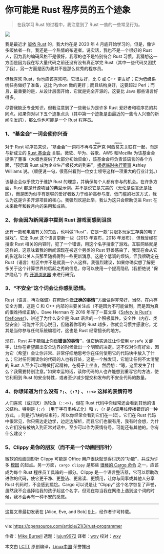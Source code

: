 [#]: subject: (5 signs you might be a Rust programmer)
[#]: via: (https://opensource.com/article/21/3/rust-programmer)
[#]: author: (Mike Bursell https://opensource.com/users/mikecamel)
[#]: collector: (lujun9972)
[#]: translator: (wxy)
[#]: reviewer: (wxy)
[#]: publisher: (wxy)
[#]: url: (https://linux.cn/article-13280-1.html)

你可能是 Rust 程序员的五个迹象
======

> 在我学习 Rust 的过程中，我注意到了 Rust 一族的一些常见行为。

![](https://img.linux.net.cn/data/attachment/album/202104/08/233233asbjasbfuiuosiha.jpg)

我是最近才 [皈依 Rust][2] 的，我大约在是 2020 年 4 月底开始学习的。但是，像许多皈依者一样，我还是一个热情的布道者。说实话，我也不是一个很好的 Rust 人，因为我的编码风格不是很好，我写的也不是特别符合 Rust 习惯。我猜想这一方面是因为我在写大量代码之前还没有没有真正学完 Rust（其中一些代码又困扰了我），另一方面是因为我并不是那么优秀的程序员。

但我喜欢 Rust，你也应该喜欢吧。它很友好，比 C 或 C++ 更友好；它为低级系统任务做好了准备，这比 Python 做的更好；而且结构良好，这要超过 Perl；而且，最重要的是，从设计层面开始，它就是完全开源的，这要比 Java 那些语言好得多。

尽管我缺乏专业知识，但我注意到了一些我认为是许多 Rust 爱好者和程序员的共同点。如果你对以下五个迹象点头（其中第一个迹象是由最近的一些令人兴奋的新闻引发的），那么你也可能是一个 Rust 程序员。

### 1、“基金会”一词会使你兴奋

对于 Rust 程序员来说，“基金会”一词将不再与<ruby>艾萨克·阿西莫夫<rt>Isaac Asimov</rt></ruby>关联在一起，而是与新成立的 [Rust 基金会][3] 关联。微软、华为、谷歌、AWS 和Mozilla 为该基金会提供了董事（大概也提供了大部分初始资金），该基金会将负责该语言的各个方面，“预示着 Rust 成为企业生产级技术的到来”，[根据临时执行董事][4] Ashley Williams 说。（顺便说一句，很高兴看到一位女士领导这样一项重大的行业计划。）

该基金会似乎致力于维护 Rust 的理念，并确保每个人都有参与的机会。在许多方面，Rust 都是开源项目的典型示例。并不是说它是完美的（无论是语言还是社区），而是因为似乎有足够的爱好者致力于维护高参与度、低门槛的社区方式，我认为这是许多开源项目的核心。我强烈欢迎此举，我认为这只会帮助促进 Rust 在未来数年和数月内的采用和成熟。

### 2、你会因为新闻源中提到 Rust 游戏而感到沮丧

还有一款和电脑有关的东西，也叫做“Rust”，它是一款“只限多玩家生存类的电子游戏”。它比 Rust 这个语言更新一些（2013 年宣布，2018 年发布），但我曾经在搜索 Rust 相关的内容时，犯了一个错误，用这个名字搜索了游戏。互联网络就是这样的，这意味着我的新闻源现在被这个另类的 Rust 野兽感染了，我现在会从它的影迷和公关人员那里随机得到一些更新消息。这是个低调的烦恼，但我很确定在 Rust（语言）社区中并不是就我一个人这样。我强烈建议，如果你确实想了解更多关于这个计算世界的后起之秀的信息，你可以使用一个提高隐私（我拒绝说 "保护隐私"）的 [开源浏览器][5] 来进行研究。

### 3、“不安全”这个词会让你感到恐惧。

Rust（语言，再次强调）在帮助你做**正确的事情**™方面做得非常好，当然，在内存安全方面，这是 C 和 C++ 内部的主要关注点（不是因为不可能做到，而是因为真的很难持续正确）。Dave Herman 在 2016 年写了一篇文章《[Safety is Rust's fireflower][6]》，讲述了为什么安全是 Rust 语言的一个积极属性。安全性（内存、类型安全）可能并不赏心悦目，但随着你写的 Rust 越多，你就会习惯并感激它，尤其是当你参与任何系统编程时，这也是 Rust 经常擅长的地方。

现在，Rust 并不能阻止你做**错误的事情**™，但它确实通过让你使用 `unsafe` 关键字，让你在希望超出安全边界的时候做出一个明智的决定。这不仅对你有好处，因为它（希望）会让你非常、非常仔细地思考你在任何使用它的代码块中放入了什么；它对任何阅读你的代码的人也有好处，这是一个触发词，它能让任何不太清醒的 Rust 人至少可以稍微打起精神，在椅子上坐直，然后想：“嗯，这里发生了什么？我需要特别注意。”如果幸运的话，读你代码的人也许能想到重写它的方法，使它利用到 Rust 的安全特性，或者至少减少提交和发布的不安全代码的数量。

### 4、你想知道为什么没有 `?;`、`{:?}` 、`::<>` 这样的表情符号

人们喜欢（或讨厌）涡轮鱼（`::<>`），但在 Rust 代码中你经常还会看到其他的语义结构。特别是 `{:?}` （用于字符串格式化）和 `?;`（`?` 是向调用栈传播错误的一种方式，`;` 则是行/块的结束符，所以你经常会看到它们在一起）。它们在 Rust 代码中很常见，你只需边走边学，边走边解析，而且它们也很有用，我有时会想，为什么它们没有被纳入到正常对话中，至少可以作为表情符号。可能还有其他的。你有什么建议？

### 5、Clippy 是你的朋友（而不是一个动画回形针）

微软的动画回形针 Clippy 可能是 Office 用户很快就觉得讨厌的“功能”，并成为许多 [模因][7] 的起点。另一方面，`cargo clippy` 是那些 [很棒的 Cargo 命令][8] 之一，应该成为每个 Rust 程序员工具箱的一部分。Clippy 是一个语言<ruby>整洁器<rt>Linter</rt></ruby>，它可以帮助改进你的代码，使它更干净、更整洁、更易读、更惯用，让你与同事或其他人分享 Rust 代码时，不会感到尴尬。Cargo 可以说是让 “Clippy” 这个名字恢复了声誉，虽然我不会选择给我的孩子起这个名字，但现在每当我在网络上遇到这个词的时候，我不会再有一种不安的感觉。

* * *

这篇文章最初发表在 [Alice, Eve, and Bob] [9]上，经作者许可转载。


--------------------------------------------------------------------------------

via: https://opensource.com/article/21/3/rust-programmer

作者：[Mike Bursell][a]
选题：[lujun9972][b]
译者：[wxy](https://github.com/wxy)
校对：[wxy](https://github.com/wxy)

本文由 [LCTT](https://github.com/LCTT/TranslateProject) 原创编译，[Linux中国](https://linux.cn/) 荣誉推出

[a]: https://opensource.com/users/mikecamel
[b]: https://github.com/lujun9972
[1]: https://opensource.com/sites/default/files/styles/image-full-size/public/lead-images/EDU_OSDC_IntroOS_520x292_FINAL.png?itok=woiZamgj (name tag that says hello my name is open source)
[2]: https://opensource.com/article/20/6/why-rust
[3]: https://foundation.rust-lang.org/
[4]: https://foundation.rust-lang.org/posts/2021-02-08-hello-world/
[5]: https://opensource.com/article/19/7/open-source-browsers
[6]: https://www.thefeedbackloop.xyz/safety-is-rusts-fireflower/
[7]: https://knowyourmeme.com/memes/clippy
[8]: https://opensource.com/article/20/11/commands-rusts-cargo
[9]: https://aliceevebob.com/2021/02/09/5-signs-that-you-may-be-a-rust-programmer/
